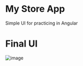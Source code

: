 # My Store App
Simple UI for practicing in Angular 

# Final UI
![image](https://github.com/georgepitsolis/angular-my-store/assets/51331627/a9898862-2041-4539-97fe-0f31e157816a)
